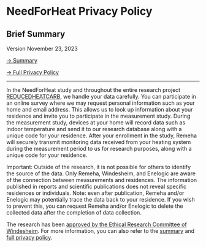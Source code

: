 # NeedForHeat Privacy Policy

## Brief Summary

Version November 23, 2023

[→ Summary](../../privacy-summary/)

[→ Full Privacy Policy](../../privacy-full/)

---

In the NeedForHeat study and throughout the entire research project [REDUCEDHEATCARB](https://edu.nl/gutuc), we handle your data carefully. You can participate in an online survey where we may request personal information such as your home and email address. This allows us to look up information about your residence and invite you to participate in the measurement study. During the measurement study, devices at your home will record data such as indoor temperature and send it to our research database along with a unique code for your residence. After your enrollment in the study, Remeha will securely transmit monitoring data received from your heating system during the measurement period to us for research purposes, along with a unique code for your residence.

Important: Outside of the research, it is not possible for others to identify the source of the data. Only Remeha, Windesheim, and Enelogic are aware of the connection between measurements and residences. The information published in reports and scientific publications does not reveal specific residences or individuals. Note: even after publication, Remeha and/or Enelogic may potentially trace the data back to your residence. If you wish to prevent this, you can request Remeha and/or Enelogic to delete the collected data after the completion of data collection.

The research has been [approved by the Ethical Research Committee of Windesheim](../assets/231121-goedkeurende-verklaring-ECO-Windesheim-REDUCEDHEATCARB.pdf). For more information, you can also refer to the [summary](../../privacy-summary/) and [full privacy policy](../../privacy-full/).
